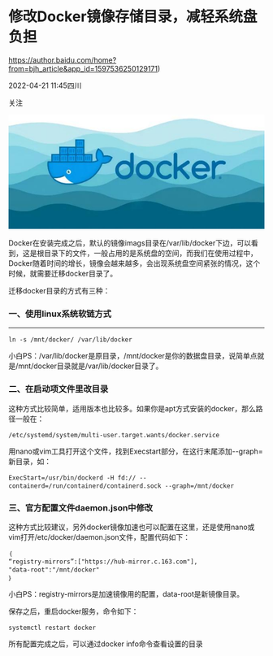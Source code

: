 # 修改Docker镜像存储目录，减轻系统盘负担 #

https://author.baidu.com/home?from=bjh_article&app_id=1597536250129171)

2022-04-21 11:45四川

关注

![img](./images/9f510fb30f2442a76f1d25f1dea39b41d01302b9.jpg)



Docker在安装完成之后，默认的镜像imags目录在/var/lib/docker下边，可以看到，这是根目录下的文件，一般占用的是系统盘的空间，而我们在使用过程中，Docker随着时间的增长，镜像会越来越多，会出现系统盘空间紧张的情况，这个时候，就需要迁移docker目录了。

迁移docker目录的方式有三种：

### 一、使用linux系统软链方式

------

```
ln -s /mnt/docker/ /var/lib/docker
```

小白PS：/var/lib/docker是原目录，/mnt/docker是你的数据盘目录，说简单点就是/mnt/docker目录就是/var/lib/docker目录了。

### 二、在启动项文件里改目录

这种方式比较简单，适用版本也比较多。如果你是apt方式安装的docker，那么路径一般在：

```
/etc/systemd/system/multi-user.target.wants/docker.service
```

用nano或vim工具打开这个文件，找到Execstart部分，在这行末尾添加--graph=新目录，如：

```
ExecStart=/usr/bin/dockerd -H fd:// --containerd=/run/containerd/containerd.sock --graph=/mnt/docker
```



### 三、官方配置文件daemon.json中修改 

这种方式比较建议，另外docker镜像加速也可以配置在这里，还是使用nano或vim打开/etc/docker/daemon.json文件，配置代码如下：

```
｛
“registry-mirrors”:["https://hub-mirror.c.163.com"],
"data-root":"/mnt/docker"
｝
```

小白PS：registry-mirrors是加速镜像用的配置，data-root是新镜像目录。

保存之后，重启docker服务，命令如下：

```
systemctl restart docker
```

所有配置完成之后，可以通过docker info命令查看设置的目录
